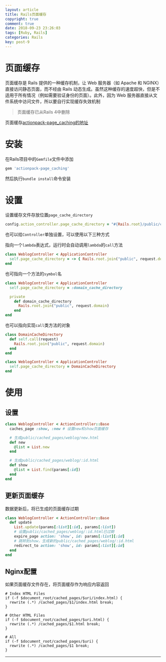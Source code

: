 ```yaml
---
layout: article
title: Rails页面缓存
copyright: true
comment: true
date: 2018-09-23 23:26:03
tags: [Ruby, Rails]
categories: Rails
key: post-9
---
```


页面缓存
======
页面缓存是 Rails 提供的一种缓存机制，让 Web 服务器（如 Apache 和 NGINX）直接访问静态页面，而不经由 Rails 动态生成。虽然这种缓存的速度超快，但是不适用于所有情况（例如需要验证身份的页面）。此外，因为 Web 服务器直接从文件系统中访问文件，所以要自行实现缓存失效机制


> 页面缓存已从Rails 4中删除


页面缓存[actionpack-page_caching的地址](https://github.com/rails/actionpack-page_caching)

<!-- more -->

安装
======

在Rails项目中的`Gemfile`文件中添加

``` ruby
gem 'actionpack-page_caching'
```

然后执行`bundle install`命令安装

设置
=======

设置缓存文件存放位置`page_cache_directory`

``` ruby
config.action_controller.page_cache_directory = "#{Rails.root}/public/cached_pa​​ges"
```

也可以给`Controller`单独设置，可以使用以下三种方式

指向一个`lambda`表达式，运行时会自动调用`lambda`的`call`方法

``` ruby
class WeblogController < ApplicationController
  self.page_cache_directory = -> { Rails.root.join("public", request.domain) }
end
```

也可指向一个方法的`symbol`名

``` ruby
class WeblogController < ApplicationController
  self.page_cache_directory = :domain_cache_directory

  private
    def domain_cache_directory
      Rails.root.join("public", request.domain)
    end
end
```

也可以指向实现`call`类方法的对象

``` ruby
class DomainCacheDirectory
  def self.call(request)
    Rails.root.join("public", request.domain)
  end
end

class WeblogController < ApplicationController
  self.page_cache_directory = DomainCacheDirectory
end
```

使用
======

设置
------

``` ruby
class WeblogController < ActionController::Base
  caches_page :show, :new # 设置new和show页面缓存

  # 生成public/cached_pa​​ges/weblog/new.html
  def new
    @list = List.new
  end

  # 生成public/cached_pa​​ges/weblog/:id.html
  def show
    @list = List.find(params[:id])
  end
end
```

更新页面缓存
------
数据更新后，将已生成的页面缓存过期

``` ruby
class WeblogController < ActionController::Base
  def update
    List.update(params[:list][:id], params[:list])
    # 设置public/cached_pa​​ges/weblog/:id.html已过期
    expire_page action: 'show', id: params[:list][:id]
    # 跳转到show，生成新的public/cached_pa​​ges/weblog/:id.html
    redirect_to action: 'show', id: params[:list][:id]
  end
end
```

Nginx配置
------

如果页面缓存文件存在，将页面缓存作为响应内容返回

``` nginx
# Index HTML Files
if (-f $document_root/cached_pa​​ges/$uri/index.html) {
  rewrite (.*) /cached_pa​​ges/$1/index.html break;
}

# Other HTML Files
if (-f $document_root/cached_pa​​ges/$uri.html) {
  rewrite (.*) /cached_pa​​ges/$1.html break;
}

# All
if (-f $document_root/cached_pa​​ges/$uri) {
  rewrite (.*) /cached_pa​​ges/$1 break;
}
```

---